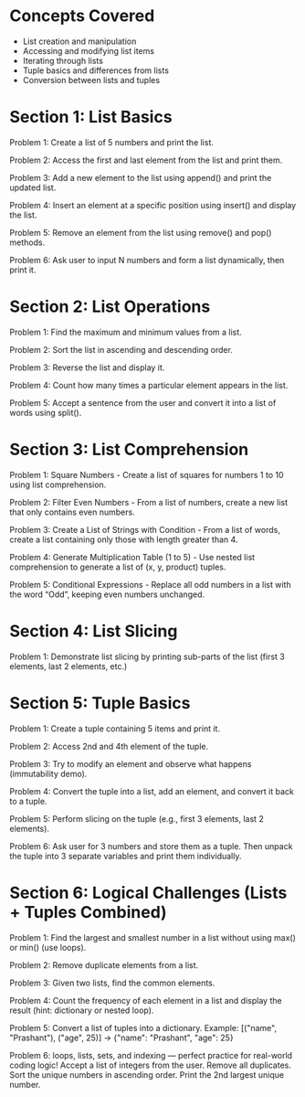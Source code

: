 # Concepts Covered
- List creation and manipulation
- Accessing and modifying list items
- Iterating through lists
- Tuple basics and differences from lists
- Conversion between lists and tuples

# Section 1: List Basics
Problem 1:
Create a list of 5 numbers and print the list.

Problem 2:
Access the first and last element from the list and print them.

Problem 3:
Add a new element to the list using append() and print the updated list.

Problem 4:
Insert an element at a specific position using insert() and display the list.

Problem 5:
Remove an element from the list using remove() and pop() methods.

Problem 6:
Ask user to input N numbers and form a list dynamically, then print it.

# Section 2: List Operations
Problem 1:
Find the maximum and minimum values from a list.

Problem 2:
Sort the list in ascending and descending order.

Problem 3:
Reverse the list and display it.

Problem 4:
Count how many times a particular element appears in the list.

Problem 5:
Accept a sentence from the user and convert it into a list of words using split().

# Section 3: List Comprehension
Problem 1: Square Numbers -
Create a list of squares for numbers 1 to 10 using list comprehension.

Problem 2: Filter Even Numbers -
From a list of numbers, create a new list that only contains even numbers.

Problem 3: Create a List of Strings with Condition -
From a list of words, create a list containing only those with length greater than 4.

Problem 4: Generate Multiplication Table (1 to 5) -
Use nested list comprehension to generate a list of (x, y, product) tuples.

Problem 5: Conditional Expressions -
Replace all odd numbers in a list with the word “Odd”, keeping even numbers unchanged.

# Section 4: List Slicing
Problem 1:
Demonstrate list slicing by printing sub-parts of the list (first 3 elements, last 2 elements, etc.)

# Section 5: Tuple Basics
Problem 1:
Create a tuple containing 5 items and print it.

Problem 2:
Access 2nd and 4th element of the tuple.

Problem 3:
Try to modify an element and observe what happens (immutability demo).

Problem 4:
Convert the tuple into a list, add an element, and convert it back to a tuple.

Problem 5:
Perform slicing on the tuple (e.g., first 3 elements, last 2 elements).

Problem 6:
Ask user for 3 numbers and store them as a tuple. Then unpack the tuple into 3 separate variables and print them individually.

# Section 6: Logical Challenges (Lists + Tuples Combined)
Problem 1:
Find the largest and smallest number in a list without using max() or min() (use loops).

Problem 2:
Remove duplicate elements from a list.

Problem 3:
Given two lists, find the common elements.

Problem 4:
Count the frequency of each element in a list and display the result (hint: dictionary or nested loop).

Problem 5:
Convert a list of tuples into a dictionary.
Example: [("name", "Prashant"), ("age", 25)] → {"name": "Prashant", "age": 25}

Problem 6: loops, lists, sets, and indexing — perfect practice for real-world coding logic!
Accept a list of integers from the user. Remove all duplicates.
Sort the unique numbers in ascending order. Print the 2nd largest unique number. 